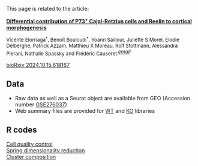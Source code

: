 <head>
  <link href="https://fonts.googleapis.com/icon?family=Material+Icons" rel="stylesheet">
</head>

This page is related to the article:

<b>[Differential contribution of P73<sup>+</sup> Cajal-Retzius cells and Reelin to cortical morphogenesis](https://www.biorxiv.org/content/10.1101/2024.10.15.618167v1.full)</b>  
<p style="font-size:small;">Vicente Elorriaga<sup>*</sup>, Benoît Bouloudi<sup>*</sup>, Yoann Saillour, Juliette S Morel, Elodie Delberghe, Patrick Azzam, Matthieu X Moreau, Rolf Stottmann, Alessandra Pierani, Nathalie Spassky and Frédéric Causeret<sup><a href="mailto:frederic.causeret@inserm.fr">
    <i class="material-icons" style="font-size:small;">email</i>
  </a></sup> </p>
    
[bioRxiv 2024.10.15.618167](https://doi.org/10.1101/2024.10.15.618167)

## Data
- Raw data as well as a Seurat object are available from GEO (Accession number [GSE276037](https://www.ncbi.nlm.nih.gov/geo/query/acc.cgi?acc=GSE276037))
- Web summary files are provided for [WT](./web_summary_WT.html) and [KO](./web_summary_KO.html) libraries

## R codes
[Cell quality control](./QC_P0_GmncKO.html)  
[Spring dimensionality reduction](Spring_P0_GmncKO.html)  
[Cluster composition](Cluster_composition_P0_GmncKO.html)  
